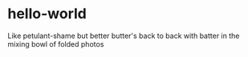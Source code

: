 # hello-world
Like petulant-shame but better
butter's back to back with batter
in the mixing bowl of folded photos
